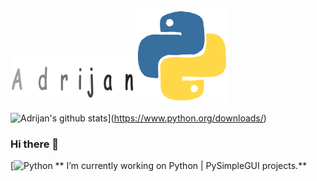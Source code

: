 ![Adrijan](9.gif)![Python](giphy.gif)


![Adrijan's github stats](https://github-readme-stats.vercel.app/api?username=adrijano&show_icons=true)](https://www.python.org/downloads/)

### Hi there 👋

[![Python](https://img.shields.io/pypi/pyversions/PySimpleGUI?style=plastic)
** I’m currently working on Python | PySimpleGUI projects.**


<!--
**adrijano/adrijano** is a ✨ _special_ ✨ repository because its `README.md` (this file) appears on your GitHub profile.

Here are some ideas to get you started:

- 🔭 I’m currently working on ...
- 🌱 I’m currently learning ...
- 👯 I’m looking to collaborate on ...
- 🤔 I’m looking for help with ...
- 💬 Ask me about ...
- 📫 How to reach me: ...
- 😄 Pronouns: ...
- ⚡ Fun fact: ...
-->

